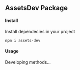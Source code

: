 ## AssetsDev Package

#### Install

Install dependecies in your project

```
npm i assets-dev
```

#### Usage

Developing methods...